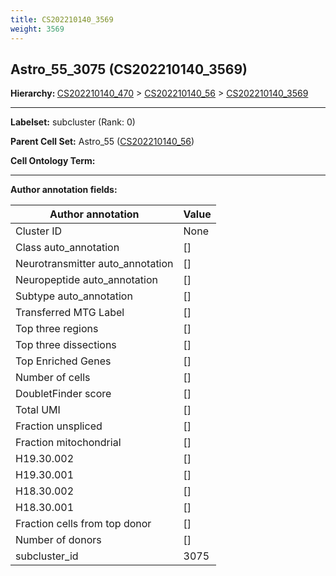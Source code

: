 ```yaml
---
title: CS202210140_3569
weight: 3569
---
```

## Astro_55_3075 (CS202210140_3569)
<b>Hierarchy: </b>
[CS202210140_470](cell_sets/CS202210140_470.md) >
[CS202210140_56](cell_sets/CS202210140_56.md) >
[CS202210140_3569](cell_sets/CS202210140_3569.md)

---


**Labelset:** subcluster (Rank: 0)

**Parent Cell Set:** Astro_55 ([CS202210140_56](cell_sets/CS202210140_56.md))



**Cell Ontology Term:** 

[MARKER GENES.]: #


---

[TRANSFERRED ANNOTATIONS.]: #


[AUTHOR ANNOTATION FIELDS.]: #


**Author annotation fields:**

| Author annotation | Value |
|-------------------|-------|
|Cluster ID|None|
|Class auto_annotation|[]|
|Neurotransmitter auto_annotation|[]|
|Neuropeptide auto_annotation|[]|
|Subtype auto_annotation|[]|
|Transferred MTG Label|[]|
|Top three regions|[]|
|Top three dissections|[]|
|Top Enriched Genes|[]|
|Number of cells|[]|
|DoubletFinder score|[]|
|Total UMI|[]|
|Fraction unspliced|[]|
|Fraction mitochondrial|[]|
|H19.30.002|[]|
|H19.30.001|[]|
|H18.30.002|[]|
|H18.30.001|[]|
|Fraction cells from top donor|[]|
|Number of donors|[]|
|subcluster_id|3075|

